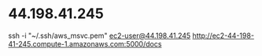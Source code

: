 # 44.198.41.245

ssh -i "~/.ssh/aws_msvc.pem" ec2-user@44.198.41.245
http://ec2-44-198-41-245.compute-1.amazonaws.com:5000/docs
